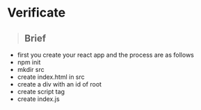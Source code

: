 # Verificate

> ## Brief


- first you create your react app and the process are as follows
 - npm init
 - mkdir src
 - create index.html in src
 - create a div with an id of root 
 - create script tag
 - create index.js
      <Script type="module" src="./index.js">
 - install react dom and percel
 - npm i percel react-dom react     add script
    "start": "percel ,/src/index.html", - add build     "build": "percel build ./src/index.html", - go to index.js
 - import react from "react" from index.js
 import ReactDOM from "reactDOM"
 - import App from "./App"
     const element  = document.getElementById('root');
     const root = ReactDOM.createRoot(element);
     root.render(<App/>)
 - create App.js and then import react from react
 - then creacte a functional component example
     function App () {
       return(<div>dchj</div>)
      }
 - export default App;
 - then you npm start
 - create app.css
 - prettier -code formatter


